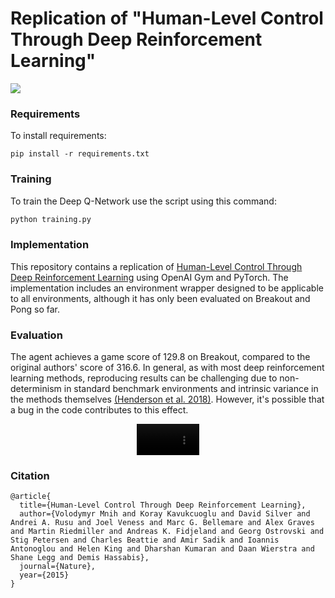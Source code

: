 # Replication of "Human-Level Control Through Deep Reinforcement Learning"
[![](https://img.shields.io/github/license/jannik-brinkmann/dqn.svg)](https://github.com/jannik-brinkmann/dqn/blob/master/LICENSE.md)

### Requirements

To install requirements:

```setup
pip install -r requirements.txt
```

### Training
To train the Deep Q-Network use the script using this command:

```bash
python training.py
```

### Implementation

This repository contains a replication of [Human-Level Control Through Deep Reinforcement Learning](https://www.nature.com/articles/nature14236) using OpenAI Gym and PyTorch. The implementation includes an environment wrapper designed to be applicable to all environments, although it has only been evaluated on Breakout and Pong so far.

### Evaluation

The agent achieves a game score of 129.8 on Breakout, compared to the original authors' score of 316.6. In general, as with most deep reinforcement learning methods, reproducing results can be challenging due to non-determinism in standard benchmark environments and intrinsic variance in the methods themselves [(Henderson et al. 2018)](https://ojs.aaai.org/index.php/AAAI/article/view/11694). However, it's possible that a bug in the code contributes to this effect.

<div align="center">
  <video src="https://user-images.githubusercontent.com/62884101/226115786-cae633c3-9ba8-4952-8e9f-fedbc6267cff.mp4" width="100" />
</div>

### Citation   
```
@article{
  title={Human-Level Control Through Deep Reinforcement Learning},
  author={Volodymyr Mnih and Koray Kavukcuoglu and David Silver and Andrei A. Rusu and Joel Veness and Marc G. Bellemare and Alex Graves and Martin Riedmiller and Andreas K. Fidjeland and Georg Ostrovski and Stig Petersen and Charles Beattie and Amir Sadik and Ioannis Antonoglou and Helen King and Dharshan Kumaran and Daan Wierstra and Shane Legg and Demis Hassabis},
  journal={Nature},
  year={2015}
}
```
